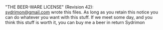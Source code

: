 "THE BEER-WARE LICENSE" (Revision 42):  
<sydrimon@gmail.com> wrote this files. As long as you retain this notice you
can do whatever you want with this stuff. If we meet some day, and you think
this stuff is worth it, you can buy me a beer in return Sydrimon
